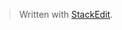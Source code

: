 



























> Written with [StackEdit](https://stackedit.io/).
<!--stackedit_data:
eyJoaXN0b3J5IjpbNTM1ODQwOThdfQ==
-->